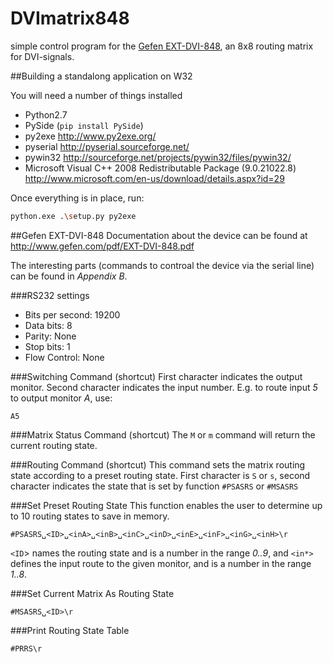 # DVImatrix848

simple control program for the [Gefen EXT-DVI-848](http://www.gefen.com/kvm/ext-dvi-848.jsp?prod_id=5311), an 8x8 routing matrix for DVI-signals.

##Building a standalong application on W32

You will need a number of things installed
- Python2.7
- PySide (`pip install PySide`)
- py2exe http://www.py2exe.org/
- pyserial http://pyserial.sourceforge.net/
- pywin32 http://sourceforge.net/projects/pywin32/files/pywin32/
- Microsoft Visual C++ 2008 Redistributable Package (9.0.21022.8) http://www.microsoft.com/en-us/download/details.aspx?id=29

Once everything is in place, run:

~~~bash
python.exe .\setup.py py2exe
~~~

##Gefen EXT-DVI-848
Documentation about the device can be found at http://www.gefen.com/pdf/EXT-DVI-848.pdf

The interesting parts (commands to controal the device via the serial line) can be found in *Appendix B*.

###RS232 settings
- Bits per second: 19200
- Data bits: 8
- Parity: None
- Stop bits: 1
- Flow Control: None

###Switching Command (shortcut)
First character indicates the output monitor. Second character indicates the input
number. E.g. to route input *5* to output monitor *A*, use:

    A5

###Matrix Status Command (shortcut)
The `M` or `m` command will return the current routing state.

###Routing Command (shortcut)
This command sets the matrix routing state according to a preset routing state.
First character is `S` or `s`, second character indicates the state that is set by
function `#PSASRS` or `#MSASRS`

###Set Preset Routing State
This function enables the user to determine up to 10 routing states to save in
memory.

    #PSASRS␣<ID>␣<inA>␣<inB>␣<inC>␣<inD>␣<inE>␣<inF>␣<inG>␣<inH>\r

`<ID`> names the routing state and is a number in the range *0..9*, and
`<in*>` defines the input route to the given monitor, and is a number in the range *1..8*.

###Set Current Matrix As Routing State

    #MSASRS␣<ID>\r

###Print Routing State Table

    #PRRS\r
